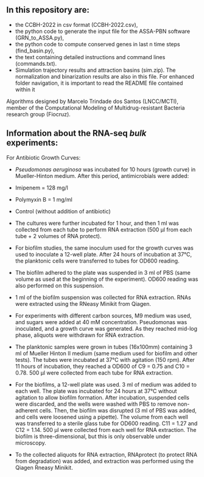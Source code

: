 
##  In this repository are:

  - the CCBH-2022 in csv format (CCBH-2022.csv),
  - the python code to generate the input file for the ASSA-PBN software (GRN_to_ASSA.py),
  - the python code to compute conserved genes in last n time steps (find_basin.py),
  - the text containing detailed instructions and command lines (commands.txt).
  - Simulation trajectory results and attraction basins (sim.zip). The normalization and binarization results are also in this file. For enhanced folder navigation, it is important to read the README file contained within it

Algorithms designed by Marcelo Trindade dos Santos (LNCC/MCTI), member of the Computational Modeling of Multidrug-resistant Bacteria research group (Fiocruz).


##  **Information about the RNA-seq _bulk_ experiments:**
 
For Antibiotic Growth Curves:
  - _Pseudomonas aeruginosa_ was incubated for 10 hours (growth curve) in Mueller-Hinton medium. After this period, antimicrobials were added:
  - Imipenem = 128 mg/l
  - Polymyxin B = 1 mg/ml
  - Control (without addition of antibiotic)
    
  - The cultures were further incubated for 1 hour, and then 1 ml was collected from each tube to perform RNA extraction (500 μl from each tube + 2 volumes of RNA protect).

  - For biofilm studies, the same inoculum used for the growth curves was used to inoculate a 12-well plate. After 24 hours of incubation at 37°C, the planktonic cells were transferred to tubes for OD600 reading.
  - The biofilm adhered to the plate was suspended in 3 ml of PBS (same volume as used at the beginning of the experiment). OD600 reading was also performed on this suspension.

  - 1 ml of the biofilm suspension was collected for RNA extraction. RNAs were extracted using the RNeasy Minikit from Qiagen.

  - For experiments with different carbon sources, M9 medium was used, and sugars were added at 40 mM concentration. Pseudomonas was inoculated, and a growth curve was generated. As they reached mid-log phase, aliquots were withdrawn for RNA extraction.

  - The planktonic samples were grown in tubes (16x100mm) containing 3 ml of Mueller Hinton II medium (same medium used for biofilm and other tests). The tubes were incubated at 37°C with agitation (150 rpm). After 11 hours of incubation, they reached a OD600 of C9 = 0.75 and C10 = 0.78. 500 μl were collected from each tube for RNA extraction.

  - For the biofilms, a 12-well plate was used. 3 ml of medium was added to each well. The plate was incubated for 24 hours at 37°C without agitation to allow biofilm formation. After incubation, suspended cells were discarded, and the wells were washed with PBS to remove non-adherent cells. Then, the biofilm was disrupted (3 ml of PBS was added, and cells were loosened using a pipette). The volume from each well was transferred to a sterile glass tube for OD600 reading. C11 = 1.27 and C12 = 1.14. 500 μl were collected from each well for RNA extraction. The biofilm is three-dimensional, but this is only observable under microscopy.

  - To the collected aliquots for RNA extraction, RNAprotect (to protect RNA from degradation) was added, and extraction was performed using the Qiagen Rneasy Minikit.
